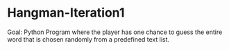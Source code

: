 # Hangman-Iteration1
Goal:
Python Program where the player has one chance to guess the entire word that is chosen randomly from a predefined text list.

